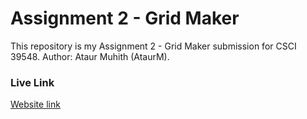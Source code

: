 # Assignment 2 - Grid Maker

This repository is my Assignment 2 - Grid Maker submission for CSCI 39548.
Author: Ataur Muhith (AtaurM).

### Live Link
[Website link](https://ataurm.github.io/csci39548-assignment-02/index.html)
